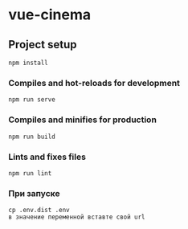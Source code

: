 # vue-cinema

## Project setup
```
npm install
```

### Compiles and hot-reloads for development
```
npm run serve
```

### Compiles and minifies for production
```
npm run build
```

### Lints and fixes files
```
npm run lint
```

### При запуске
```
cp .env.dist .env
в значение переменной вставте свой url
```
